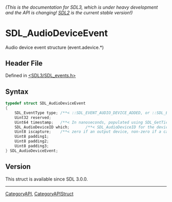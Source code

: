 ###### (This is the documentation for SDL3, which is under heavy development and the API is changing! [SDL2](https://wiki.libsdl.org/SDL2/) is the current stable version!)
# SDL_AudioDeviceEvent

Audio device event structure (event.adevice.*)

## Header File

Defined in [<SDL3/SDL_events.h>](https://github.com/libsdl-org/SDL/blob/main/include/SDL3/SDL_events.h)

## Syntax

```c
typedef struct SDL_AudioDeviceEvent
{
    SDL_EventType type; /**< ::SDL_EVENT_AUDIO_DEVICE_ADDED, or ::SDL_EVENT_AUDIO_DEVICE_REMOVED, or ::SDL_EVENT_AUDIO_DEVICE_FORMAT_CHANGED */
    Uint32 reserved;
    Uint64 timestamp;   /**< In nanoseconds, populated using SDL_GetTicksNS() */
    SDL_AudioDeviceID which;       /**< SDL_AudioDeviceID for the device being added or removed or changing */
    Uint8 iscapture;    /**< zero if an output device, non-zero if a capture device. */
    Uint8 padding1;
    Uint8 padding2;
    Uint8 padding3;
} SDL_AudioDeviceEvent;
```

## Version

This struct is available since SDL 3.0.0.

----
[CategoryAPI](CategoryAPI), [CategoryAPIStruct](CategoryAPIStruct)


